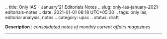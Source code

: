 .. title: Only IAS - January'21 Editorials Notes
.. slug: only-ias-january-2021-editorials-notes
.. date: 2021-01-01 08:18 UTC+05:30
.. tags: only ias, editorial analysis, notes
.. category: upsc
.. status: draft

**Description** : *consolidated notes of monthly current affairs magazines*

***
<!-- TEASER_END -->